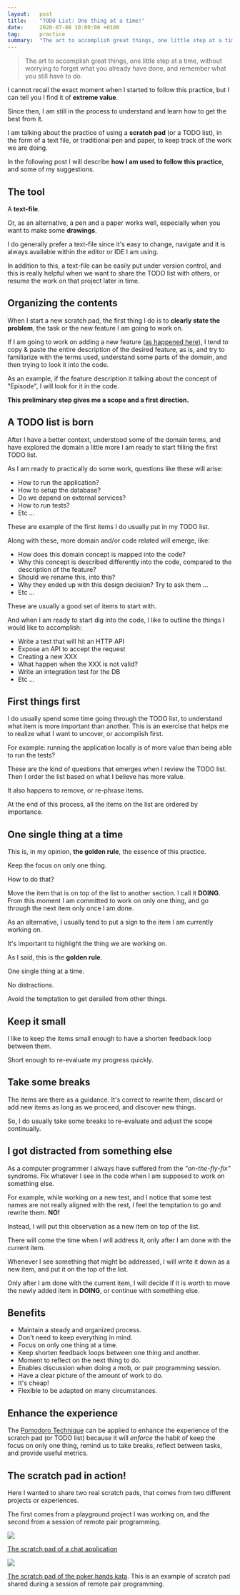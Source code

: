 ```yaml
---
layout:   post
title:    "TODO List: One thing at a time!"
date:     2020-07-08 10:00:00 +0100
tag:      practice
summary:  "The art to accomplish great things, one little step at a time, without worrying to forget what you already have done, and remember what you still have to do."
---
```


> The art to accomplish great things, one little step at a time, without worrying to forget what you already have done, and remember what you still have to do.

<!--more-->

I cannot recall the exact moment when I started to follow this practice, but I can tell you I find it of **extreme value**.

Since then, I am still in the process to understand and learn how to get the best from it.

I am talking about the practice of using a **scratch pad** (or a TODO list), in the form of a text file, or traditional pen and paper, to keep track of the work we are doing.

In the following post I will describe **how I am used to follow this practice**, and some of my suggestions.

## The tool

A **text-file**.

Or, as an alternative, a pen and a paper works well, especially when you want to make some **drawings**.

I do generally prefer a text-file since it's easy to change, navigate and it is always available within the editor or IDE I am using.

In addition to this, a text-file can be easily put under version control, and this is really helpful when we want to share the TODO list with others, or resume the work on that project later in time.

## Organizing the contents

When I start a new scratch pad, the first thing I do is to **clearly state the problem**, the task or the new feature I am going to work on.

If I am going to work on adding a new feature ([as happened here](https://github.com/joebew42/twitch/issues/28)), I tend to copy & paste the entire description of the desired feature, as is, and try to familiarize with the terms used, understand some parts of the domain, and then trying to look it into the code.

As an example, if the feature description it talking about the concept of "Episode", I will look for it in the code.

**This preliminary step gives me a scope and a first direction.**

## A TODO list is born

After I have a better context, understood some of the domain terms, and have explored the domain a little more I am ready to start filling the first TODO list.

As I am ready to practically do some work, questions like these will arise:

- How to run the application?
- How to setup the database?
- Do we depend on external services?
- How to run tests?
- Etc ...

These are example of the first items I do usually put in my TODO list.

Along with these, more domain and/or code related will emerge, like:

- How does this domain concept is mapped into the code?
- Why this concept is described differently into the code, compared to the description of the feature?
- Should we rename this, into this?
- Why they ended up with this design decision? Try to ask them ...
- Etc ...

These are usually a good set of items to start with.

And when I am ready to start dig into the code, I like to outline the things I would like to accomplish:

- Write a test that will hit an HTTP API
- Expose an API to accept the request
- Creating a new XXX
- What happen when the XXX is not valid?
- Write an integration test for the DB
- Etc ...

## First things first

I do usually spend some time going through the TODO list, to understand what item is more important than another. This is an exercise that helps me to realize what I want to uncover, or accomplish first.

For example: running the application locally is of more value than being able to run the tests?

These are the kind of questions that emerges when I review the TODO list. Then I order the list based on what I believe has more value.

It also happens to remove, or re-phrase items.

At the end of this process, all the items on the list are ordered by importance.

## One single thing at a time

This is, in my opinion, **the golden rule**, the essence of this practice.

Keep the focus on only one thing.

How to do that?

Move the item that is on top of the list to another section. I call it **DOING**. From this moment I am committed to work on only one thing, and go through the next item only once I am done.

As an alternative, I usually tend to put a sign to the item I am currently working on.

It's important to highlight the thing we are working on.

As I said, this is the **golden rule**.

One single thing at a time.

No distractions.

Avoid the temptation to get derailed from other things.

## Keep it small

I like to keep the items small enough to have a shorten feedback loop between them.

Short enough to re-evaluate my progress quickly.

## Take some breaks

The items are there as a guidance. It's correct to rewrite them, discard or add new items as long as we proceed, and discover new things.

So, I do usually take some breaks to re-evaluate and adjust the scope continually.

## I got distracted from something else

As a computer programmer I always have suffered from the _"on-the-fly-fix"_ syndrome. Fix whatever I see in the code when I am supposed to work on something else.

For example, while working on a new test, and I notice that some test names are not really aligned with the rest, I feel the temptation to go and rewrite them. **NO!**

Instead, I will put this observation as a new item on top of the list.

There will come the time when I will address it, only after I am done with the current item.

Whenever I see something that might be addressed, I will write it down as a new item, and put it on the top of the list.

Only after I am done with the current item, I will decide if it is worth to move the newly added item in **DOING**, or continue with something else.

## Benefits

- Maintain a steady and organized process.
- Don't need to keep everything in mind.
- Focus on only one thing at a time.
- Keep shorten feedback loops between one thing and another.
- Moment to reflect on the next thing to do.
- Enables discussion when doing a mob, or pair programming session.
- Have a clear picture of the amount of work to do.
- It's cheap!
- Flexible to be adapted on many circumstances.

## Enhance the experience

The [Pomodoro Technique](https://en.wikipedia.org/wiki/Pomodoro_Technique) can be applied to enhance the experience of the scratch pad (or TODO list) because it will _enforce_ the habit of keep the focus on only one thing, remind us to take breaks, reflect between tasks, and provide useful metrics.

## The scratch pad in action!

Here I wanted to share two real scratch pads, that comes from two different projects or experiences.

The first comes from a playground project I was working on, and the second from a session of remote pair programming.

![](/assets/todo1.png)

[The scratch pad of a chat application](https://github.com/joebew42/ex_chat/tree/01b8877354c0526acb24cc9d842e11b445176d29#scratchpad)

![](/assets/todo2.png)

[The scratch pad of the poker hands kata](https://github.com/xpepper/poker-hands-kata/tree/ed211c8a3fe72df83d6ebec8180d6ff83fb38605#todo). This is an example of scratch pad shared during a session of remote pair programming.

